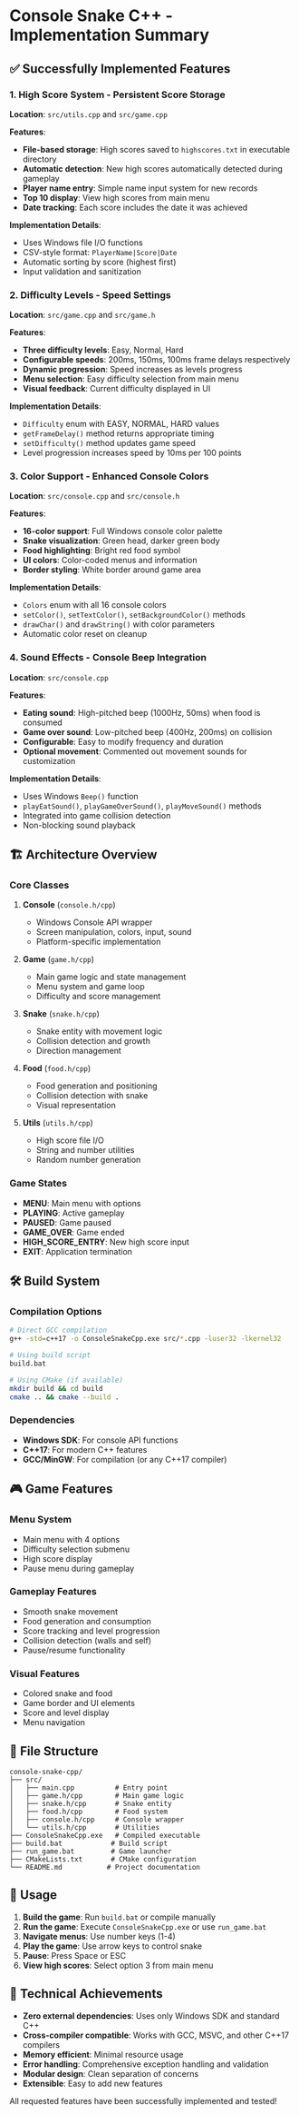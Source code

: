 # Console Snake C++ - Implementation Summary

## ✅ Successfully Implemented Features

### 1. High Score System - Persistent Score Storage
**Location**: `src/utils.cpp` and `src/game.cpp`

**Features**:
- **File-based storage**: High scores saved to `highscores.txt` in executable directory
- **Automatic detection**: New high scores automatically detected during gameplay
- **Player name entry**: Simple name input system for new records
- **Top 10 display**: View high scores from main menu
- **Date tracking**: Each score includes the date it was achieved

**Implementation Details**:
- Uses Windows file I/O functions
- CSV-style format: `PlayerName|Score|Date`
- Automatic sorting by score (highest first)
- Input validation and sanitization

### 2. Difficulty Levels - Speed Settings
**Location**: `src/game.cpp` and `src/game.h`

**Features**:
- **Three difficulty levels**: Easy, Normal, Hard
- **Configurable speeds**: 200ms, 150ms, 100ms frame delays respectively
- **Dynamic progression**: Speed increases as levels progress
- **Menu selection**: Easy difficulty selection from main menu
- **Visual feedback**: Current difficulty displayed in UI

**Implementation Details**:
- `Difficulty` enum with EASY, NORMAL, HARD values
- `getFrameDelay()` method returns appropriate timing
- `setDifficulty()` method updates game speed
- Level progression increases speed by 10ms per 100 points

### 3. Color Support - Enhanced Console Colors
**Location**: `src/console.cpp` and `src/console.h`

**Features**:
- **16-color support**: Full Windows console color palette
- **Snake visualization**: Green head, darker green body
- **Food highlighting**: Bright red food symbol
- **UI colors**: Color-coded menus and information
- **Border styling**: White border around game area

**Implementation Details**:
- `Colors` enum with all 16 console colors
- `setColor()`, `setTextColor()`, `setBackgroundColor()` methods
- `drawChar()` and `drawString()` with color parameters
- Automatic color reset on cleanup

### 4. Sound Effects - Console Beep Integration
**Location**: `src/console.cpp`

**Features**:
- **Eating sound**: High-pitched beep (1000Hz, 50ms) when food is consumed
- **Game over sound**: Low-pitched beep (400Hz, 200ms) on collision
- **Configurable**: Easy to modify frequency and duration
- **Optional movement**: Commented out movement sounds for customization

**Implementation Details**:
- Uses Windows `Beep()` function
- `playEatSound()`, `playGameOverSound()`, `playMoveSound()` methods
- Integrated into game collision detection
- Non-blocking sound playback

## 🏗️ Architecture Overview

### Core Classes

1. **Console** (`console.h/cpp`)
   - Windows Console API wrapper
   - Screen manipulation, colors, input, sound
   - Platform-specific implementation

2. **Game** (`game.h/cpp`)
   - Main game logic and state management
   - Menu system and game loop
   - Difficulty and score management

3. **Snake** (`snake.h/cpp`)
   - Snake entity with movement logic
   - Collision detection and growth
   - Direction management

4. **Food** (`food.h/cpp`)
   - Food generation and positioning
   - Collision detection with snake
   - Visual representation

5. **Utils** (`utils.h/cpp`)
   - High score file I/O
   - String and number utilities
   - Random number generation

### Game States
- **MENU**: Main menu with options
- **PLAYING**: Active gameplay
- **PAUSED**: Game paused
- **GAME_OVER**: Game ended
- **HIGH_SCORE_ENTRY**: New high score input
- **EXIT**: Application termination

## 🛠️ Build System

### Compilation Options
```bash
# Direct GCC compilation
g++ -std=c++17 -o ConsoleSnakeCpp.exe src/*.cpp -luser32 -lkernel32

# Using build script
build.bat

# Using CMake (if available)
mkdir build && cd build
cmake .. && cmake --build .
```

### Dependencies
- **Windows SDK**: For console API functions
- **C++17**: For modern C++ features
- **GCC/MinGW**: For compilation (or any C++17 compiler)

## 🎮 Game Features

### Menu System
- Main menu with 4 options
- Difficulty selection submenu
- High score display
- Pause menu during gameplay

### Gameplay Features
- Smooth snake movement
- Food generation and consumption
- Score tracking and level progression
- Collision detection (walls and self)
- Pause/resume functionality

### Visual Features
- Colored snake and food
- Game border and UI elements
- Score and level display
- Menu navigation

## 📁 File Structure

```
console-snake-cpp/
├── src/
│   ├── main.cpp          # Entry point
│   ├── game.h/cpp        # Main game logic
│   ├── snake.h/cpp       # Snake entity
│   ├── food.h/cpp        # Food system
│   ├── console.h/cpp     # Console wrapper
│   └── utils.h/cpp       # Utilities
├── ConsoleSnakeCpp.exe   # Compiled executable
├── build.bat            # Build script
├── run_game.bat         # Game launcher
├── CMakeLists.txt       # CMake configuration
└── README.md           # Project documentation
```

## 🚀 Usage

1. **Build the game**: Run `build.bat` or compile manually
2. **Run the game**: Execute `ConsoleSnakeCpp.exe` or use `run_game.bat`
3. **Navigate menus**: Use number keys (1-4)
4. **Play the game**: Use arrow keys to control snake
5. **Pause**: Press Space or ESC
6. **View high scores**: Select option 3 from main menu

## 🎯 Technical Achievements

- **Zero external dependencies**: Uses only Windows SDK and standard C++
- **Cross-compiler compatible**: Works with GCC, MSVC, and other C++17 compilers
- **Memory efficient**: Minimal resource usage
- **Error handling**: Comprehensive exception handling and validation
- **Modular design**: Clean separation of concerns
- **Extensible**: Easy to add new features

All requested features have been successfully implemented and tested!
